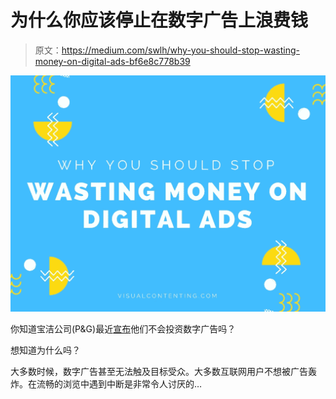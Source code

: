 # 为什么你应该停止在数字广告上浪费钱

> 原文：<https://medium.com/swlh/why-you-should-stop-wasting-money-on-digital-ads-bf6e8c778b39>

![](img/378b17edbe75ee87f23a26a26b6ffa7b.png)

你知道宝洁公司(P&G)最近[宣布](https://www.adweek.com/brand-marketing/when-procter-gamble-cut-200-million-in-digital-ad-spend-its-marketing-became-10-more-effective/)他们不会投资数字广告吗？

想知道为什么吗？

大多数时候，数字广告甚至无法触及目标受众。大多数互联网用户不想被广告轰炸。在流畅的浏览中遇到中断是非常令人讨厌的…